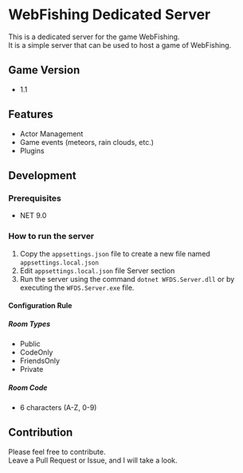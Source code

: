 ﻿# WebFishing Dedicated Server

This is a dedicated server for the game WebFishing.  
It is a simple server that can be used to host a game of WebFishing.

## Game Version
- 1.1

## Features
- Actor Management
- Game events (meteors, rain clouds, etc.)
- Plugins

## Development
### Prerequisites
- NET 9.0

### How to run the server
1. Copy the `appsettings.json` file to create a new file named `appsettings.local.json`
2. Edit `appsettings.local.json` file Server section
3. Run the server using the command `dotnet WFDS.Server.dll` or by executing the `WFDS.Server.exe` file.

#### Configuration Rule
##### Room Types
- Public
- CodeOnly
- FriendsOnly
- Private

##### Room Code
- 6 characters (A-Z, 0-9)

## Contribution
Please feel free to contribute.  
Leave a Pull Request or Issue, and I will take a look.